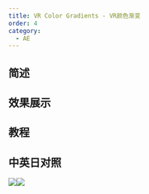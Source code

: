 ```yaml
---
title: VR Color Gradients - VR颜色渐变
order: 4
category:
  - AE
---
```


## 简述

## 效果展示

## 教程

## 中英日对照

![](https://mir.yuelili.com/wp-content/uploads/user/AE/effects/AE-Effects-Immersive-Video-VR_Color_Gradients.png)![](https://mir.yuelili.com/wp-content/uploads/user/AE/effects/AE-Effects-Immersive-Video-VR_Color_Gradients_cn.png)
